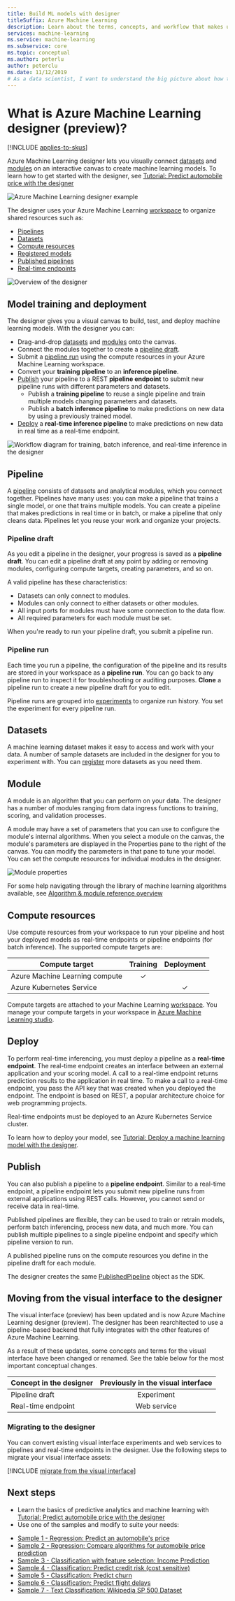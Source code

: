 ```yaml
---
title: Build ML models with designer
titleSuffix: Azure Machine Learning
description: Learn about the terms, concepts, and workflow that makes up the designer for Azure Machine Learning.
services: machine-learning
ms.service: machine-learning
ms.subservice: core
ms.topic: conceptual
ms.author: peterlu
author: peterclu
ms.date: 11/12/2019
# As a data scientist, I want to understand the big picture about how the designer for Azure Machine Learning works.
---
```


# What is Azure Machine Learning designer (preview)? 
[!INCLUDE [applies-to-skus](../../../includes/aml-applies-to-enterprise-sku.md)]

Azure Machine Learning designer lets you visually connect [datasets](#datasets) and  [modules](#module) on an interactive canvas to create machine learning models. To learn how to get started with the designer, see [Tutorial: Predict automobile price with the designer](tutorial-designer-automobile-price-train-score.md)

![Azure Machine Learning designer example](./media/concept-ml-pipelines/designer-drag-and-drop.gif)

The designer uses your Azure Machine Learning [workspace](concept-workspace.md) to organize shared resources such as:

+ [Pipelines](#pipeline)
+ [Datasets](#datasets)
+ [Compute resources](#compute)
+ [Registered models](concept-azure-machine-learning-architecture.md#models)
+ [Published pipelines](#publish)
+ [Real-time endpoints](#deploy)

![Overview of the designer](media/ui-concept-visual-interface/overview.png)

## Model training and deployment

The designer gives you a visual canvas to build, test, and deploy machine learning models. With the designer you can:

+ Drag-and-drop [datasets](#datasets) and [modules](#module) onto the canvas.
+ Connect the modules together to create a [pipeline draft](#pipeline-draft).
+ Submit a [pipeline run](#pipeline-run) using the compute resources in your Azure Machine Learning workspace.
+ Convert your **training pipeline** to an **inference pipeline**.
+ [Publish](#publish) your pipeline to a REST **pipeline endpoint** to submit new pipeline runs with different parameters and datasets.
    + Publish a **training pipeline** to reuse a single pipeline and train multiple models changing parameters and datasets.
    + Publish a **batch inference pipeline** to make predictions on new data by using a previously trained model.
+ [Deploy](#deployment) a **real-time inference pipeline** to make predictions on new data in real time as a real-time endpoint.

![Workflow diagram for training, batch inference, and real-time inference in the designer](media/ui-concept-visual-interface/designer-workflow-diagram.png)

## Pipeline

A [pipeline](concept-azure-machine-learning-architecture.md#ml-pipelines) consists of datasets and analytical modules, which you connect together. Pipelines have many uses: you can make a pipeline that trains a single model, or one that trains multiple models. You can create a pipeline that makes predictions in real time or in batch, or make a pipeline that only cleans data. Pipelines let you reuse your work and organize your projects.

### Pipeline draft

As you edit a pipeline in the designer, your progress is saved as a **pipeline draft**. You can edit a pipeline draft at any point by adding or removing modules, configuring compute targets, creating parameters, and so on.

A valid pipeline has these characteristics:

* Datasets can only connect to modules.
* Modules can only connect to either datasets or other modules.
* All input ports for modules must have some connection to the data flow.
* All required parameters for each module must be set.

When you're ready to run your pipeline draft, you submit a pipeline run.

### Pipeline run

 Each time you run a pipeline, the configuration of the pipeline and its results are stored in your workspace as a **pipeline run**. You can go back to any pipeline run to inspect it for troubleshooting or auditing purposes. **Clone** a pipeline run to create a new pipeline draft for you to edit.
 
 Pipeline runs are grouped into [experiments](concept-azure-machine-learning-architecture.md#experiments) to organize run history. You set the experiment for every pipeline run. 

## Datasets

A machine learning dataset makes it easy to access and work with your data. A number of sample datasets are included in the designer for you to experiment with. You can [register](./how-to-create-register-datasets.md) more datasets as you need them.

## Module

A module is an algorithm that you can perform on your data. The designer has a number of modules ranging from data ingress functions to training, scoring, and validation processes.

A module may have a set of parameters that you can use to configure the module's internal algorithms. When you select a module on the canvas, the module's parameters are displayed in the Properties pane to the right of the canvas. You can modify the parameters in that pane to tune your model. You can set the compute resources for individual modules in the designer. 

![Module properties](media/ui-concept-visual-interface/properties.png)

For some help navigating through the library of machine learning algorithms available, see [Algorithm & module reference overview](../algorithm-module-reference/module-reference.md)

## <a name="compute"></a> Compute resources

Use compute resources from your workspace to run your pipeline and host your deployed models as real-time endpoints or pipeline endpoints (for batch inference). The supported compute targets are:

| Compute target | Training | Deployment |
| ---- |:----:|:----:|
| Azure Machine Learning compute | ✓ | |
| Azure Kubernetes Service | | ✓ |

Compute targets are attached to your Machine Learning [workspace](concept-workspace.md). You manage your compute targets in your workspace in [Azure Machine Learning studio](https://ml.azure.com).

## Deploy

To perform real-time inferencing, you must deploy a pipeline as a **real-time endpoint**. The real-time endpoint creates an interface between an external application and your scoring model. A call to a real-time endpoint returns prediction results to the application in real time. To make a call to a real-time endpoint, you pass the API key that was created when you deployed the endpoint. The endpoint is based on REST, a popular architecture choice for web programming projects.

Real-time endpoints must be deployed to an Azure Kubernetes Service cluster.

To learn how to deploy your model, see [Tutorial: Deploy a machine learning model with the designer](tutorial-designer-automobile-price-deploy.md).

## Publish

You can also publish a pipeline to a **pipeline endpoint**. Similar to a real-time endpoint, a pipeline endpoint lets you submit new pipeline runs from external applications using REST calls. However, you cannot send or receive data in real-time.

Published pipelines are flexible, they can be used to train or retrain models, perform batch inferencing, process new data, and much more. You can publish multiple pipelines to a single pipeline endpoint and specify which pipeline version to run.

A published pipeline runs on the compute resources you define in the pipeline draft for each module.

The designer creates the same [PublishedPipeline](https://docs.microsoft.com/python/api/azureml-pipeline-core/azureml.pipeline.core.graph.publishedpipeline?view=azure-ml-py) object as the SDK.


## Moving from the visual interface to the designer

The visual interface (preview) has been updated and is now Azure Machine Learning designer (preview). The designer has been rearchitected to use a pipeline-based backend that fully integrates with the other features of Azure Machine Learning. 

As a result of these updates, some concepts and terms for the visual interface have been changed or renamed. See the table below for the most important conceptual changes. 

| Concept in the designer | Previously in the visual interface |
| ---- |:----:|
| Pipeline draft | Experiment |
| Real-time endpoint | Web service |

### Migrating to the designer

You can convert existing visual interface experiments and web services to pipelines and real-time endpoints in the designer. Use the following steps to migrate your visual interface assets:

[!INCLUDE [migrate from the visual interface](../../../includes/aml-vi-designer-migration.md)]


## Next steps

* Learn the basics of predictive analytics and machine learning with [Tutorial: Predict automobile price with the designer](tutorial-designer-automobile-price-train-score.md)
* Use one of the samples and modify to suite your needs:

- [Sample 1 - Regression: Predict an automobile's price](how-to-designer-sample-regression-automobile-price-basic.md)
- [Sample 2 - Regression: Compare algorithms for automobile price prediction](how-to-designer-sample-regression-automobile-price-compare-algorithms.md)
- [Sample 3 - Classification with feature selection: Income Prediction](how-to-designer-sample-classification-predict-income.md)
- [Sample 4 - Classification: Predict credit risk (cost sensitive)](how-to-designer-sample-classification-credit-risk-cost-sensitive.md)
- [Sample 5 - Classification: Predict churn](how-to-designer-sample-classification-churn.md)
- [Sample 6 - Classification: Predict flight delays](how-to-designer-sample-classification-flight-delay.md)
- [Sample 7 - Text Classification: Wikipedia SP 500 Dataset](how-to-designer-sample-text-classification.md)

